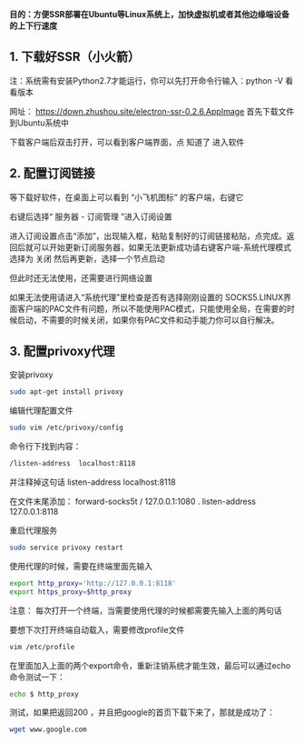 **目的：方便SSR部署在Ubuntu等Linux系统上，加快虚拟机或者其他边缘端设备的上下行速度**



## 1. 下载好SSR（小火箭）

注：系统需有安装Python2.7才能运行，你可以先打开命令行输入：python -V 看看版本

网址： https://down.zhushou.site/electron-ssr-0.2.6.AppImage 
首先下载文件到Ubuntu系统中

下载客户端后双击打开，可以看到客户端界面，点 知道了 进入软件



## 2.  配置订阅链接

等下载好软件，在桌面上可以看到 “小飞机图标” 的客户端，右键它

右键后选择“ 服务器 - 订阅管理 ”进入订阅设置

进入订阅设置点击“添加”，出现输入框，粘贴复制好的订阅链接粘贴，点完成。返回后就可以开始更新订阅服务器，如果无法更新成功请右键客户端-系统代理模式选择为 关闭 然后再更新，选择一个节点启动

但此时还无法使用，还需要进行网络设置

如果无法使用请进入“系统代理”里检查是否有选择刚刚设置的 SOCKS5.LINUX界面客户端的PAC文件有问题，所以不能使用PAC模式，只能使用全局，在需要的时候启动，不需要的时候关闭，如果你有PAC文件和动手能力你可以自行解决。



## 3. 配置privoxy代理

安装privoxy
```bash
sudo apt-get install privoxy
```

编辑代理配置文件
```bash
sudo vim /etc/privoxy/config
```

命令行下找到内容：
```bash
/listen-address  localhost:8118
```

并注释掉这句话 listen-address  localhost:8118

在文件末尾添加：
forward-socks5t   /   127.0.0.1:1080 .
listen-address  127.0.0.1:8118

重启代理服务
```bash
sudo service privoxy restart
```

使用代理的时候，需要在终端里面先输入
```bash
export http_proxy='http://127.0.0.1:8118' 
export https_proxy=$http_proxy
```

注意：
每次打开一个终端，当需要使用代理的时候都需要先输入上面的两句话

要想下次打开终端自动载入，需要修改profile文件
```bash
vim /etc/profile
```

在里面加入上面的两个export命令，重新注销系统才能生效，最后可以通过echo命令测试一下：
```bash
echo $ http_proxy
```

测试，如果把返回200 ，并且把google的首页下载下来了，那就是成功了：
```bash
wget www.google.com
```

